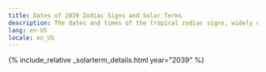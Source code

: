 ```yaml
---
title: Dates of 2039 Zodiac Signs and Solar Terms
description: The dates and times of the tropical zodiac signs, widely used in western astrology, and solar terms of year 2039
lang: en-US
locale: en_US
---
```

{% include_relative _solarterm_details.html year="2039" %}
